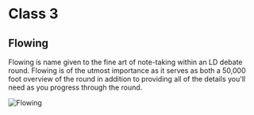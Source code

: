 # Class 3
## Flowing
Flowing is name given to the fine art of note-taking within an LD debate round. Flowing is of the utmost importance as it serves as both a 50,000 foot overview of the round in addition to providing all of the details you'll need as you progress through the round.

![Flowing](https://raw.githubusercontent.com/valedaemon/lddebate-class2017-spring/master/img/flowing.png)

